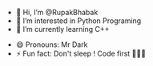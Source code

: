 - 👋 Hi, I’m @RupakBhabak
- 👀 I’m interested in Python Programing
- 🌱 I’m currently learning C++
<!--- - 💞️ I’m looking to collaborate on ... 
- 📫 How to reach me ... --->
- 😄 Pronouns: Mr Dark
- ⚡ Fun fact: Don't sleep ! Code first 👩🏻‍💻

<!---
RupakBhabak/RupakBhabak is a ✨ special ✨ repository because its `README.md` (this file) appears on your GitHub profile.
You can click the Preview link to take a look at your changes.
--->
